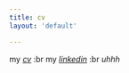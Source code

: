 ```yaml
---
title: cv 
layout: 'default'

---
```

my [*cv*](https://standardresume.co/r/jVILIS65H0Rx42DCMG0z1) :br
my [*linkedin*](www.linkedin.com/in/soreach-sina-6131a91b5) :br
*uhhh*

